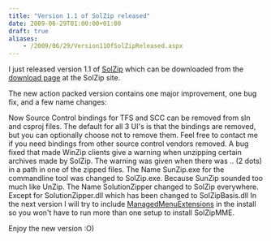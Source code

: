 ```yaml
---
title: "Version 1.1 of SolZip released"
date: 2009-06-29T01:00:00+01:00
draft: true
aliases:
    - /2009/06/29/Version11OfSolZipReleased.aspx
---
```

I just released version 1.1 of [SolZip](http://solzip.codeplex.com/) which can be downloaded from the [download page](http://solzip.codeplex.com/Release/ProjectReleases.aspx?ReleaseId=29427) at the SolZip site.

The new action packed version contains one major improvement, one bug fix, and a few name changes:

Now Source Control bindings for TFS and SCC can be removed from sln and csproj files. The default for all 3 UI's is that the bindings are removed, but you can optionally choose not to remove them. Feel free to contact me if you need bindings from other source control vendors removed.
A bug fixed that made WinZip clients give a warning when unzipping certain archives made by SolZip. The warning was given when there was .. (2 dots) in a path in one of the zipped files.
The Name SunZip.exe for the commandline tool was changed to SolZip.exe. Because SunZip sounded too much like UnZip.
The Name SolutionZipper changed to SolZip everywhere. Except for SolutionZipper.dll which has been changed to SolZipBasis.dll
In the next version I will try to include [ManagedMenuExtensions](http://managedmenuextension.codeplex.com/) in the install so you won't have to run more than one setup to install SolZipMME.

Enjoy the new version :O)